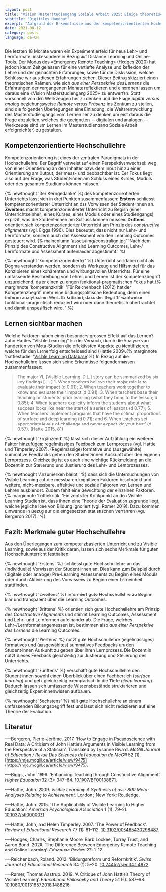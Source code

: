 ```yaml
---
layout: post
title: "Vision Masterstudiengang Soziale Arbeit 2025: Einige theoretische Überlegungen"
subtitle: "Digitales Handout"
excerpt: "Aufgrund der Erkenntnisse aus der kompetenzorientierten Hochschullehre und John Hatties Untersuchungen zu den Einflussfaktoren für effektives Lernen plädiere ich dafür, die Auswahl der Werkzeuge – der Lehr-/ Lernformen, von Präsenz- und Onlineformaten, sowie der digitalen und analogen Tools – von den Learning Outcomes her zu denken im Sinne eines Constructive Alignments, ohne jedoch auf einen umfassenden Bildungsbegriff zu verzichten ..."
date: 2021-08-12
category: posts
language: de-CH
---
```


Die letzten 18 Monate waren ein Experimentierfeld für neue Lehr- und Lernformate, insbesondere in Bezug auf Distance Learning und Online-Tools. Der Modus des «Emergency Remote Teaching» (Hodges 2020) hat jedoch kaum Zeit gelassen für eine vertiefte Analyse und Reflexion der Lehre und der gemachten Erfahrungen, sowie für die Diskussion, welche Schlüsse wir aus diesen Erfahrungen ziehen.
Dieser Beitrag skizziert einen theoretischen Rahmen, wie sich *aus einer Perspektive des Lernens* die Erfahrungen der vergangenen Monate reflektieren und einordnen lassen um daraus eine «Vision Masterstudiengang 2025» zu entwerfen. Statt vorschnell von den Werkzeugen her zu denken und die Frage *digital versus analog* beziehungsweise *Remote versus Präsenz* ins Zentrum zu stellen, sind die folgenden Überlegungen eine Einladung, die Weiterentwicklung des Masterstudiengangs vom Lernen her zu denken um erst daraus die Frage abzuleiten, welches die geeigneten -- digitalen und analogen -- Werkzeuge sind um Lernen im Masterstudiengang Soziale Arbeit erfolgreich(er) zu gestalten.

## Kompetenzorientierte Hochschullehre

Kompetenzorientierung ist eines der zentralen Paradigmata in der Hochschullehre. Der Begriff verweist auf einen Perspektivenwechsel: weg von einer Orientierung an den Inhalten bzw. dem Input hin zu einer Orientierung am Output, der mess- und beobachtbar ist. Der Fokus liegt also auf der Frage, was Student·innen am Schluss eines Kurses, Moduls oder des gesamten Studiums können müssen.

{% newthought 'Der Kerngedanke' %} des kompetenzorientierten Unterrichts lässt sich in drei Punkten zusammenfassen: **Erstens** schliesst kompetenzorientierter Unterricht an das Vorwissen der Student·innen an. **Zweitens** macht kompetenzorientierter Unterricht zu Beginn (einer Unterrichtseinheit, eines Kurses, eines Moduls oder eines Studiengangs) explizit, was die Student·innen am Schluss können müssen. **Drittens** orientiert sich kompetenzorientierter Unterricht am Prinzip des *constructive alignments* (vgl. Biggs 1996). Dies bedeutet, dass nicht nur Lehr- und Lernformate, sondern auch das Assessment von den Learning Outcomes gesteuert wird.
{% maincolumn 'assets/img/constralign.jpg' 'Nach dem Prinzip des Constructive Alignment sind Learning Outcomes, Lehr-/ Lernformate und Assessment aufeinander abgestimmt.' %}

{% newthought 'Kompetenzorientierter' %} Unterricht soll dabei nicht als Dogma verstanden werden, sondern als Werkzeug und Hilfsmittel für das Konzipieren eines kohärenten und wirkungsvollen Unterrichts. Für eine umfassende Beschreibung von Lehren und Lernen ist der Kompetenzbegriff unzureichend, da er einen zu engen funktional-pragmatischen Fokus hat.{% marginnote 'kompetenzkritik' 'Für Reichenbach (2012) hat der Kompetenzbegriff mehr eine bildungspolitische Bedeutung, denn einen tieferen analytischen Wert. Er kritisiert, dass der Begrifff wahlweise funktional-pragmatisch reduziert wird oder dann theoretisch überfrachtet und damit unspezifisch wird. ' %}

## Lernen sichtbar machen

Welche Faktoren haben einen besonders grossen Effekt auf das Lernen? John Hatties "Visible Learning" ist der Versuch, durch die Analyse von hunderten von Meta-Studien die effektivsten Aspekte zu identifizieren, welche für den Lernerfolg entscheidend sind (Hattie 2009).{% marginnote 'hattiestudie' '[Visible Learning Database](https://visiblelearningmetax.com/influences)'%} In Bezug auf die Hochschullehre lassen sich seine Erkenntisse folgendermassen zusammenfassen:

>The major VL [Visible Learning, D.L.] story can be summarized by six key findings [ … ] 1. When teachers believe their major role is to evaluate their impact (d 0.91); 2. When teachers work together to know and evaluate their impact (d 0.91); 3. When teachers base their teaching on students’ prior learning (what they bring to the lesson; d 0.85); 4. When teachers explicitly inform the students about what success looks like near the start of a series of lessons (d 0.77); 5. When teachers implement programs that have the optimal proportions of surface and deep learning (d 0.71); and 6. When teachers set appropriate levels of challenge and never expect ‘do your best’ (d 0.57). (Hattie 2015, 81)

{% newthought 'Ergänzend' %} lässt sich dieser Aufzählung ein weiterer Faktor hinzufügen: regelmässiges Feedback zum Lernprozess (vgl. Hattie und Timperley 2007). (Regelmässige) formative und (ausgewählte) summative Feedbacks geben den Student·innen Auskunft über den eigenen Lernprozess. Gleichzeitig ist es auch eine wichtige Rückmeldung an die Dozent·in zur Steuerung und Justierung des Lehr- und Lernprozesses.

{% newthought 'Anzumerken bleibt,' %} dass sich die Untersuchungen von Visible Learning auf die messbaren kognitiven Faktoren beschränkt und weitere, nicht-messbare, affektive und soziale Faktoren von Lernen und Lehren ausblendet. Zudem fehlt eine Gewichtung der einzelnen Faktoren.{% marginnote 'hattiekritik' 'Ein zentraler Kritikpunkt an den Visible Learning Studien ist, dass ihnen eine Theorie der Evaluation zugrunde liegt, welche jegliche Idee von Bildung ignoriert (vgl. Rømer 2019). Dazu kommen Einwände in Bezug auf die eingesetzten statistischen Verfahren (vgl. Bergeron 2017).' %}

## Fazit: Merkmale guter Hochschullehre

Aus den Überlegungen zum kompetenzbasierten Unterricht und zu Visible Learning, sowie aus der Kritik daran, lassen sich sechs Merkmale für guten Hochschulunterricht festhalten:

{% newthought 'Erstens' %} schliesst gute Hochschullehre an das (individuelle) Vorwissen der Student·innen an. Dies kann zum Beispiel durch (digitale oder analoge) Pre-Learning Assessments zu Beginn eines Moduls oder durch Aktivierung des Vorwissens zu Beginn einer Lerneinheit stattfinden.

{% newthought 'Zweitens' %} informiert gute Hochschullehre zu Beginn klar und transparent über die Learning Outcomes.

{% newthought 'Drittens' %} orientiert sich gute Hochschullehre am Prinzip des *Constructive Alignments* und stimmt Learning Outcomes, Assessment und Lehr- und Lernformen aufeinander ab. Die Frage, welches Lehr-/Lernformat angemessen ist, bestimmen also *aus einer Perspektive des Lernens* die Learning Outcomes.

{% newthought 'Viertens' %} nutzt gute Hochschullehre (regelmässiges) formatives und (ausgewähltes) summatives Feedbacks um den Student·innen Auskunft zu geben über ihren Lernprozess. Die Dozent·in nutzt dieses Feedback gleichzeitig zur Justierung und Steuerung des Unterrichts.

{% newthought 'Fünftens' %} verschafft gute Hochschullehre den Student·innen sowohl einen Überblick über einen Fachbereich (*surface learning*) und geht gleichzeitig exemplarisch in die Tiefe (*deep learning*). Dadurch lassen sich umfassende Wissensbestände strukturieren und gleichzeitig Expert·innenwissen aufbauen.

{% newthought 'Sechstens' %} hält gute Hochschullehre an einem umfassenden Bildungsbegriff fest und lässt sich nicht reduzieren auf eine Theorie der Evaluation.

## Literatur

---Bergeron, Pierre-Jérôme. 2017. ‘How to Engage in Pseudoscience with Real Data: A Criticism of John Hattie’s Arguments in Visible Learning from the Perspective of a Statician’. Translated by Lysanne Rivard. *McGill Journal of Education / Revue Des Sciences de l’éducation de McGill* 52 (1). [https://mje.mcgill.ca/article/view/9475](https://mje.mcgill.ca/article/view/9475).

---Biggs, John. 1996. ‘Enhancing Teaching through Constructive Alignment’. *Higher Education* 32 (3): 347–64. [10.1007/BF00138871](https://doi.org/10.1007/BF00138871).

---Hattie, John. 2009. *Visible Learning: A Synthesis of over 800 Meta-Analyses Relating to Achievement.* London ; New York: Routledge.

---Hattie, John. 2015. ‘The Applicability of Visible Learning to Higher Education’. *American Psychological Association* 1 (1): 79–91. [10.1037/stl0000021](https://doi.org/10.1037/stl0000021).

---Hattie, John, and Helen Timperley. 2007. ‘The Power of Feedback’. *Review of Educational Research* 77 (1): 81–112. [10.3102/003465430298487](https://doi.org/10.3102/003465430298487).

---Hodges, Charles, Stephanie Moore, Barb Lockee, Torrey Trust, and Aaron Bond. 2020. ‘The Difference Between Emergency Remote Teaching and Online Learning’. *Educause Review* 27: 1–12.

---Reichenbach, Roland. 2012. ‘Bildungsreform und Reformkritik’. *Swiss Journal of Educational Research* 34 (1): 5–20. [10.24452/sjer.34.1.4872](https://doi.org/10.24452/sjer.34.1.4872).

---Rømer, Thomas Aastrup. 2019. ‘A Critique of John Hattie’s Theory of Visible Learning’. *Educational Philosophy and Theory* 51 (6): 587–98. [10.1080/00131857.2018.1488216](https://doi.org/10.1080/00131857.2018.1488216).
